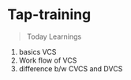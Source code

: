# **Tap-training**

> Today Learnings

1. basics VCS
2. Work flow of VCS
3. difference b/w CVCS and DVCS